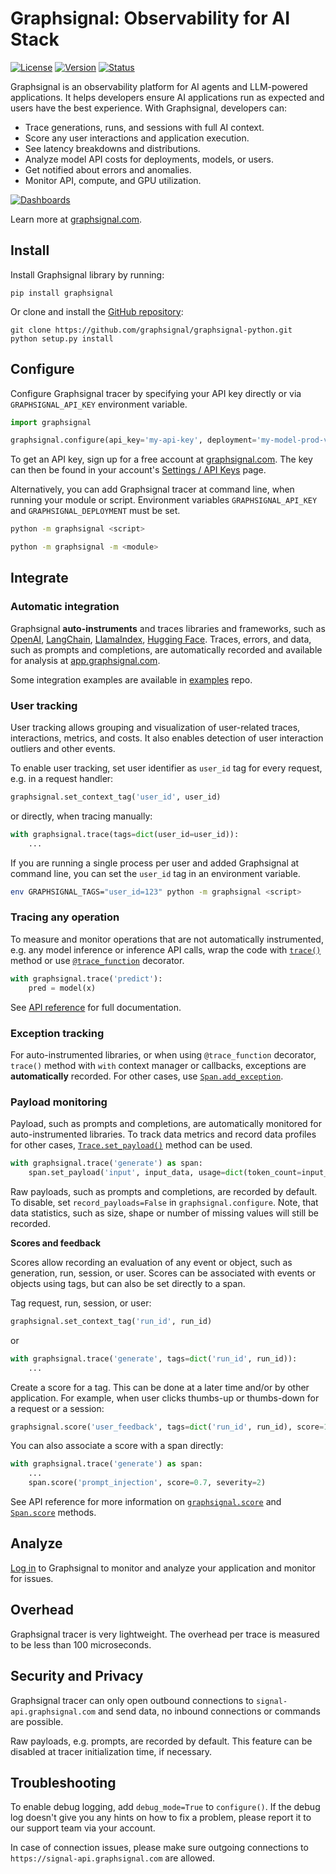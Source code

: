 # Graphsignal: Observability for AI Stack

[![License](http://img.shields.io/github/license/graphsignal/graphsignal-python)](https://github.com/graphsignal/graphsignal-python/blob/main/LICENSE)
[![Version](https://img.shields.io/github/v/tag/graphsignal/graphsignal-python?label=version)](https://github.com/graphsignal/graphsignal-python)
[![Status](https://img.shields.io/uptimerobot/status/m787882560-d6b932eb0068e8e4ade7f40c?label=SaaS%20status)](https://stats.uptimerobot.com/gMBNpCqqqJ)


Graphsignal is an observability platform for AI agents and LLM-powered applications. It helps developers ensure AI applications run as expected and users have the best experience. With Graphsignal, developers can:

* Trace generations, runs, and sessions with full AI context.
* Score any user interactions and application execution.
* See latency breakdowns and distributions.
* Analyze model API costs for deployments, models, or users.
* Get notified about errors and anomalies.
* Monitor API, compute, and GPU utilization.

[![Dashboards](https://graphsignal.com/external/screencast-dashboards.gif)](https://graphsignal.com/)

Learn more at [graphsignal.com](https://graphsignal.com).


## Install

Install Graphsignal library by running:

```
pip install graphsignal
```

Or clone and install the [GitHub repository](https://github.com/graphsignal/graphsignal-python):

```
git clone https://github.com/graphsignal/graphsignal-python.git
python setup.py install
```


## Configure

Configure Graphsignal tracer by specifying your API key directly or via `GRAPHSIGNAL_API_KEY` environment variable.

```python
import graphsignal

graphsignal.configure(api_key='my-api-key', deployment='my-model-prod-v1') 
```

To get an API key, sign up for a free account at [graphsignal.com](https://graphsignal.com). The key can then be found in your account's [Settings / API Keys](https://app.graphsignal.com/settings/api-keys) page.

Alternatively, you can add Graphsignal tracer at command line, when running your module or script. Environment variables `GRAPHSIGNAL_API_KEY` and `GRAPHSIGNAL_DEPLOYMENT` must be set.

```bash
python -m graphsignal <script>
```

```bash
python -m graphsignal -m <module>
```

## Integrate

### Automatic integration

Graphsignal **auto-instruments** and traces libraries and frameworks, such as [OpenAI](https://graphsignal.com/docs/integrations/openai/), [LangChain](https://graphsignal.com/docs/integrations/langchain/), [LlamaIndex](https://graphsignal.com/docs/integrations/llama-index/), [Hugging Face](https://graphsignal.com/docs/integrations/hugging-face/). Traces, errors, and data, such as prompts and completions, are automatically recorded and available for analysis at [app.graphsignal.com](https://app.graphsignal.com/).

Some integration examples are available in [examples](https://github.com/graphsignal/examples) repo.


### User tracking

User tracking allows grouping and visualization of user-related traces, interactions, metrics, and costs. It also enables detection of user interaction outliers and other events.

To enable user tracking, set user identifier as `user_id` tag for every request, e.g. in a request handler:

```python
graphsignal.set_context_tag('user_id', user_id)
```

or directly, when tracing manually:

```python
with graphsignal.trace(tags=dict(user_id=user_id)):
    ...
```

If you are running a single process per user and added Graphsignal at command line, you can set the `user_id` tag in an environment variable.

```bash
env GRAPHSIGNAL_TAGS="user_id=123" python -m graphsignal <script>
```

### Tracing any operation

To measure and monitor operations that are not automatically instrumented, e.g. any model inference or inference API calls, wrap the code with [`trace()`](https://graphsignal.com/docs/reference/python-api/#graphsignaltrace) method or use [`@trace_function`](https://graphsignal.com/docs/reference/python-api/#graphsignaltrace_function) decorator.

```python
with graphsignal.trace('predict'):
    pred = model(x)
```

See [API reference](https://graphsignal.com/docs/reference/python-api/) for full documentation.


### Exception tracking

For auto-instrumented libraries, or when using `@trace_function` decorator, `trace()` method with `with` context manager or callbacks, exceptions are **automatically** recorded. For other cases, use [`Span.add_exception`](https://graphsignal.com/docs/reference/python-api/#graphsignalspanadd_exception).


### Payload monitoring

Payload, such as prompts and completions, are automatically monitored for auto-instrumented libraries. To track data metrics and record data profiles for other cases, [`Trace.set_payload()`](https://graphsignal.com/docs/reference/python-api/#graphsignalspanset_payload) method can be used.

```python
with graphsignal.trace('generate') as span:
    span.set_payload('input', input_data, usage=dict(token_count=input_token_count))
```


Raw payloads, such as prompts and completions, are recorded by default. To disable, set `record_payloads=False` in `graphsignal.configure`. Note, that data statistics, such as size, shape or number of missing values will still be recorded.


**Scores and feedback**

Scores allow recording an evaluation of any event or object, such as generation, run, session, or user. Scores can be associated with events or objects using tags, but can also be set directly to a span.

Tag request, run, session, or user:

```python
graphsignal.set_context_tag('run_id', run_id)
```

or

```python
with graphsignal.trace('generate', tags=dict('run_id', run_id)):
    ...
```

Create a score for a tag. This can be done at a later time and/or by other application. For example, when user clicks thumbs-up or thumbs-down for a request or a session:

```python
graphsignal.score('user_feedback', tags=dict('run_id', run_id), score=1, comment=user_comment)
```

You can also associate a score with a span directly:

```python
with graphsignal.trace('generate') as span:
    ...
    span.score('prompt_injection', score=0.7, severity=2)

```

See API reference for more information on [`graphsignal.score`](/docs/reference/python-api/#graphsignalscore) and [`Span.score`](/docs/reference/python-api/#graphsignalspanscore) methods.


## Analyze

[Log in](https://app.graphsignal.com/) to Graphsignal to monitor and analyze your application and monitor for issues.


## Overhead

Graphsignal tracer is very lightweight. The overhead per trace is measured to be less than 100 microseconds.


## Security and Privacy

Graphsignal tracer can only open outbound connections to `signal-api.graphsignal.com` and send data, no inbound connections or commands are possible.

Raw payloads, e.g. prompts, are recorded by default. This feature can be disabled at tracer initialization time, if necessary.


## Troubleshooting

To enable debug logging, add `debug_mode=True` to `configure()`. If the debug log doesn't give you any hints on how to fix a problem, please report it to our support team via your account.

In case of connection issues, please make sure outgoing connections to `https://signal-api.graphsignal.com` are allowed.
